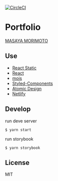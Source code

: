[![CircleCI](https://circleci.com/gh/masayannuu/Portfolio/tree/master.svg?style=svg&circle-token=ced737b11ea24ae46f0af35402ecdb8fe1e445e0)](https://circleci.com/gh/masayannuu/Portfolio/tree/master)

# Portfolio

[MASAYA MORIMOTO](https://portfolio.masayannuu.com)

## Use

- [React Static](https://github.com/nozzle/react-static)
- [React](https://github.com/facebook/react/)
- [mojs](https://github.com/legomushroom/mojs)
- [Styled-Components](https://github.com/styled-components/styled-components)
- [Atomic Design](http://atomicdesign.bradfrost.com/chapter-2/)
- [Netlify](https://www.netlify.com)

## Develop

run deve server
```
$ yarn start
```

run storybook
```
$ yarn storybook
```

## License

MIT